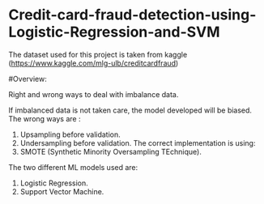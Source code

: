 # Credit-card-fraud-detection-using-Logistic-Regression-and-SVM

The dataset used for this project is taken from kaggle (https://www.kaggle.com/mlg-ulb/creditcardfraud)

#Overview:

Right and wrong ways to deal with imbalance data.

If imbalanced data is not taken care, the model developed will be biased. 
The wrong ways are :
  1) Upsampling before validation.
  2) Undersampling before validation.
The correct implementation is using:
  1) SMOTE (Synthetic Minority Oversampling TEchnique).
  
The two different ML models used are:
  1) Logistic Regression.
  2) Support Vector Machine.
 
